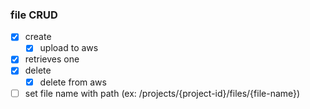### file CRUD

- [X] create
  - [X] upload to aws
- [X] retrieves one
- [X] delete
    - [X] delete from aws
- [ ] set file name with path (ex: /projects/{project-id}/files/{file-name})
